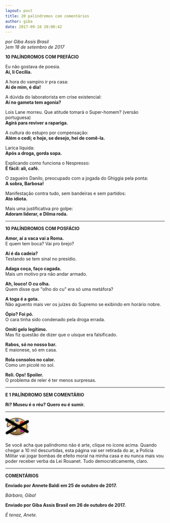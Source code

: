 ```yaml
---
layout: post
title: 20 palíndromos com comentários
author: giba
date: 2017-09-18 20:00:42
---
```

*por Giba Assis Brasil*\
*}em 18 de setembro de 2017*

**10 PALÍNDROMOS COM PREFÁCIO**

Eu não gostava de poesia.\
**Aí, li Cecília.**

A hora do vampiro ir pra casa:\
**Ai de mim, é dia!**

A dúvida do laboratorista em crise existencial:\
**Aí no gameta tem agonia?**

Lois Lane morreu. Que atitude tomará o Super-homem? (versão portuguesa)\
**Agirá para reviver a rapariga.**

A cultura do estupro por compensação:\
**Além o cedi; e hoje, se desejo, hei de comê-la.**

Larica líquida:\
**Após a droga, gorda sopa.**

Explicando como funciona o Nespresso:\
**É fácil: ali, café.**

O zagueiro Danilo, preocupado com a jogada do Ghiggia pela ponta:\
**A sobra, Barbosa!**

Manifestação contra tudo, sem bandeiras e sem partidos:\
**Ato idiota.**

Mais uma justificativa pro golpe:\
**Adoram liderar, e Dilma roda.**

- - -

**10 PALÍNDROMOS COM POSFÁCIO**

**Amor, aí a vaca vai a Roma.**\
E quem tem boca? Vai pro brejo?

**Aí é da cadeia?**\
Testando se tem sinal no presídio.

**Adaga coça, faço cagada.**\
Mais um motivo pra não andar armado.

**Ah, louco! O cu olha.**\
Quem disse que "olho do cu" era só uma metáfora?

**A toga é a gota.**\
Não aguento mais ver os juízes do Supremo se exibindo em horário nobre.

**Ópio? Foi pó.**\
O cara tinha sido condenado pela droga errada.

**Omiti gelo legítimo.**\
Mas fiz questão de dizer que o uísque era falsificado.

**Rabos, só no nosso bar.**\
E maionese, só em casa.

**Rola consolos no calor.**\
Como um picolé no sol.

**Reli. Ops! Spoiler.**\
O problema de reler é ter menos surpresas.

- - -

**E 1 PALÍNDROMO SEM COMENTÁRIO**

**Ri? Museu é o réu? Quero eu é sumir.**

- - -

![](/uploads/artgram2.png)

Se você acha que palíndromo não é arte, clique no ícone acima. Quando chegar a 10 mil descurtidas, esta página vai ser retirada do ar, a Polícia Militar vai jogar bombas de efeito moral na minha casa e eu nunca mais vou poder receber verba da Lei Rouanet. Tudo democraticamente, claro.

- - -

**COMENTÁRIOS**

**Enviado por Annete Baldi em 25 de outubro de 2017.**

*Bárbaro, Giba!*

**Enviado por Giba Assis Brasil em 26 de outubro de 2017.**

*É tenaz, Anete.*